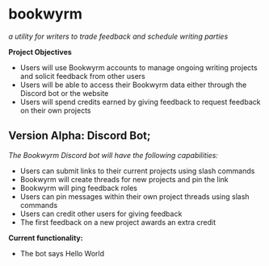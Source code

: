 # bookwyrm
*a utility for writers to trade feedback and schedule writing parties*

**Project Objectives**

- Users will use Bookwyrm accounts to manage ongoing writing projects and solicit feedback from other users
- Users will be able to access their Bookwyrm data either through the Discord bot or the website
- Users will spend credits earned by giving feedback to request feedback on their own projects

## Version Alpha: Discord Bot;
*The Bookwyrm Discord bot will have the following capabilities:*

- Users can submit links to their current projects using slash commands
- Bookwyrm will create threads for new projects and pin the link
- Bookwyrm will ping feedback roles
- Users can pin messages within their own project threads using slash commands
- Users can credit other users for giving feedback
- The first feedback on a new project awards an extra credit

**Current functionality:**
- The bot says Hello World
